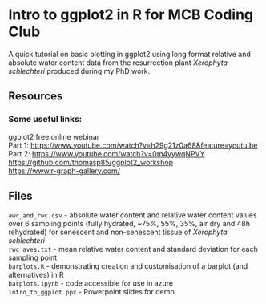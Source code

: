 # Intro to ggplot2 in R for MCB Coding Club 
A quick tutorial on basic plotting in ggplot2 using long format relative and absolute water content data from the
resurrection plant *Xerophyta schlechteri* produced during my PhD work. 

## Resources
### Some useful links: <br>
ggplot2 free online webinar <br>
Part 1: https://www.youtube.com/watch?v=h29g21z0a68&feature=youtu.be <br>
Part 2: https://www.youtube.com/watch?v=0m4yywqNPVY <br>
https://github.com/thomasp85/ggplot2_workshop <br>
https://www.r-graph-gallery.com/ <br>

## Files
`awc_and_rwc.csv` - absolute water content and relative water content values over 6 sampling points (fully hydrated,
~75%, 55%, 35%, air dry and 48h rehydrated) for senescent and non-senescent tissue of *Xerophyta schlechteri* <br>
`rwc_aves.txt` - mean relative water content and standard deviation for each sampling point <br>
`barplots.R` - demonstrating creation and customisation of a barplot (and alternatives) in R <br>
`barplots.ipynb` - code accessible for use in azure <br>
`intro_to_ggplot.ppx` - Powerpoint slides for demo <br>

